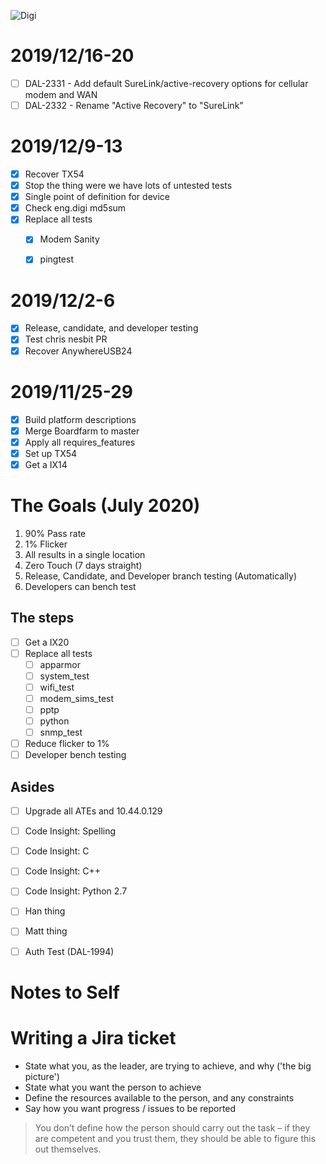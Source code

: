 <img src="https://pbs.twimg.com/profile_images/800865824579862532/nttFgD39_400x400.jpg" alt="Digi"
	title="Digi"/>

# 2019/12/16-20

- [ ] DAL-2331 - Add default SureLink/active-recovery options for cellular modem and WAN
- [ ] DAL-2332 - Rename "Active Recovery" to "SureLink"

# 2019/12/9-13

- [x] Recover TX54
- [x] Stop the thing were we have lots of untested tests
- [x] Single point of definition for device
- [x] Check eng.digi md5sum
- [x] Replace all tests
	- [x] Modem Sanity
	- [x] pingtest


# 2019/12/2-6

- [x] Release, candidate, and developer testing
- [x] Test chris nesbit PR
- [x] Recover AnywhereUSB24

# 2019/11/25-29

- [x] Build platform descriptions
- [x] Merge Boardfarm to master
- [x] Apply all requires_features
- [x] Set up TX54
- [x] Get a IX14

# The Goals (July 2020)

1. 90% Pass rate
1. 1% Flicker
1. All results in a single location
1. Zero Touch (7 days straight)
1. Release, Candidate, and Developer branch testing (Automatically)
1. Developers can bench test

## The steps

- [ ] Get a IX20
- [ ] Replace all tests
	- [ ] apparmor
	- [ ] system_test
	- [ ] wifi_test
	- [ ] modem_sims_test
	- [ ] pptp
	- [ ] python
	- [ ] snmp_test
- [ ] Reduce flicker to 1%
- [ ] Developer bench testing

## Asides

- [ ] Upgrade all ATEs and 10.44.0.129
- [ ] Code Insight: Spelling
- [ ] Code Insight: C
- [ ] Code Insight: C++
- [ ] Code Insight: Python 2.7
- [ ] Han thing
- [ ] Matt thing
- [ ] Auth Test (DAL-1994)




# Notes to Self

# Writing a Jira ticket

- State what you, as the leader, are trying to achieve, and why ('the big picture')
- State what you want the person to achieve
- Define the resources available to the person, and any constraints
- Say how you want progress / issues to be reported

> You don’t define how the person should carry out the task – if they are competent and you trust them, they should be able to figure this out themselves.
